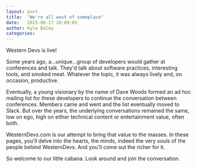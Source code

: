```yaml
---
layout: post
title:  "We're all west of someplace"
date:   2015-06-17 20:09:05
author: Kyle Baley
categories:
---
```


Western Devs is live!

Some years ago, a...unique...group of developers would gather at conferences and talk. They'd talk about software practices, interesting tools, and smoked meat. Whatever the topic, it was always lively and, on occasion, productive.

Eventually, a young visionary by the name of Dave Woods formed an ad hoc mailing list for these developers to continue the conversation between conferences. Members came and went and the list eventually moved to Slack. But over the years, the underlying conversations remained the same, low on ego, high on either technical content or entertainment value, often both.

WesternDevs.com is our attempt to bring that value to the masses. In these pages, you'll delve into the hearts, the minds, indeed the very *souls* of the people behind WesternDevs. And you'll come out the richer for it.

So welcome to our little cabana. Look around and join the conversation.

